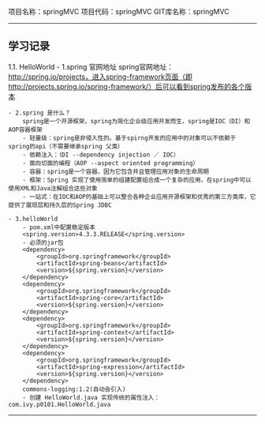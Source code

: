 项目名称：springMVC
项目代码：springMVC
GIT库名称：springMVC

-------------------------------------------------------------

## 学习记录
1.1.  HelloWorld
	- 1.spring 官网地址
        spring官网地址：http://spring.io/projects，进入spring-framework页面（即http://projects.spring.io/spring-framework/）后可以看到spring发布的各个版本

    - 2.spring 是什么？
        spring是一个开源框架，spring为简化企业级应用开发而生，spring是IOC（DI）和 AOP容器框架
        - 轻量级：spring是非侵入性的。基于spirng开发的应用中的对象可以不依赖于spring的api（不需要继承spring 父类）
        - 依赖注入：（DI --dependency injection ／ IOC）
        - 面向切面的编程（AOP --aspect oriented programming）
        - 容器：spring是一个容器，因为它包含并且管理应用对象的生命周期
        - 框架：Spring 实现了使用简单的组建配置组合成一个复杂的应用，在spring中可以使用XML和Java注解组合这些对象
        - 一站式：在IOC和AOP的基础上可以整合各种企业应用开源框架和优秀的第三方类库，它提供了展现层和持久层的Spring JDBC

    - 3.helloWorld
        - pom.xml中配置稳定版本
        <spring.version>4.3.3.RELEASE</spring.version>
        - 必须的jar包
        <dependency>
            <groupId>org.springframework</groupId>
            <artifactId>spring-beans</artifactId>
            <version>${spring.version}</version>
        </dependency>
        <dependency>
            <groupId>org.springframework</groupId>
            <artifactId>spring-core</artifactId>
            <version>${spring.version}</version>
        </dependency>
        <dependency>
            <groupId>org.springframework</groupId>
            <artifactId>spring-context</artifactId>
            <version>${spring.version}</version>
        </dependency>
        <dependency>
            <groupId>org.springframework</groupId>
            <artifactId>spring-expression</artifactId>
            <version>${spring.version}</version>
        </dependency>
        commons-logging:1.2(自动会引入)
        - 创建 HelloWorld.java 实现传统的属性注入：com.ivy.p0101.HelloWorld.java
-------------------------------------------------------------